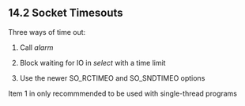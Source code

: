 14.2 Socket Timesouts
--------------------
Three ways of time out:
1. Call *alarm*

2. Block waiting for IO in *select* with a time limit

3. Use the newer SO_RCTIMEO and SO_SNDTIMEO options

Item 1 in only recommmended to be used with single-thread programs

